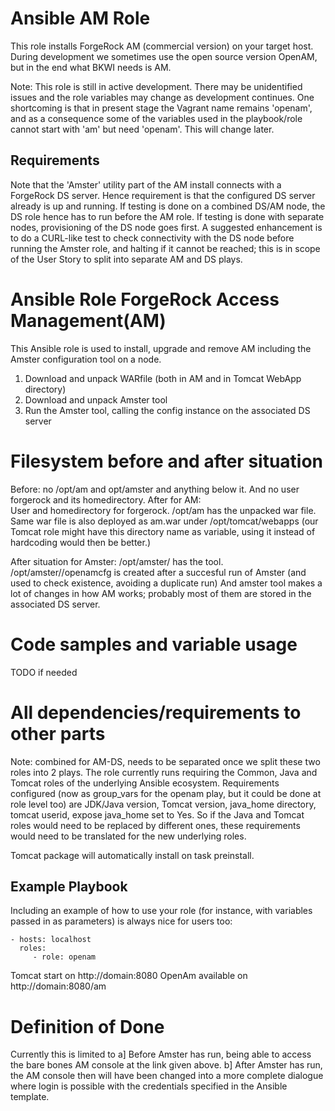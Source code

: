Ansible AM Role
=========

This role installs ForgeRock AM (commercial version) on your target host. During development we sometimes use the open source version OpenAM, but in
the end what BKWI needs is AM.

Note: This role is still in active development. There may be unidentified issues and the role variables may change as development continues.
One shortcoming is that in present stage the Vagrant name remains 'openam', and as a consequence some of the variables
used in the playbook/role cannot start with 'am' but need 'openam'. This will change later.

Requirements
------------

Note that the 'Amster' utility part of the AM install connects with a ForgeRock DS server.
Hence requirement is that the configured DS server already is up and running. If testing is done on a combined DS/AM node, the DS role hence
has to run before the AM role. If testing is done with separate nodes, provisioning of the DS node goes first. A suggested
enhancement is to do a CURL-like test to check connectivity with the DS node before running the Amster role, and halting if
it cannot be reached; this is in scope of the User Story to split into separate AM and DS plays.

# Ansible Role ForgeRock Access Management(AM)

This Ansible role is used to install, upgrade and remove AM including the Amster configuration tool on a node.


1. Download and unpack WARfile (both in AM and in Tomcat WebApp directory)
2. Download and unpack Amster tool
3. Run the Amster tool, calling the config instance on the associated DS server


# Filesystem before and after situation
Before: no /opt/am and opt/amster and anything below it. And no user forgerock and its homedirectory.
After for AM:  
User and homedirectory for forgerock.
/opt/am has the unpacked war file.
Same war file is also deployed as am.war under /opt/tomcat/webapps (our Tomcat role might have this directory name as variable, using it instead of hardcoding would then be better.)

After situation for Amster:
/opt/amster/<version> has the tool.
/opt/amster/<version>/openamcfg is created after a succesful run of Amster (and used to check existence, avoiding a duplicate run)
And amster tool makes a lot of changes in how AM works; probably most of them are stored in the associated DS server.


# Code samples and variable usage 
TODO if needed


# All dependencies/requirements to other parts
Note: combined for AM-DS, needs to be separated once we split these two roles into 2 plays.
The role currently runs requiring the Common, Java and Tomcat roles of the underlying Ansible ecosystem.
Requirements configured (now as group_vars for the openam play, but it could be done at role level too) are JDK/Java version, Tomcat version,
java_home directory, tomcat userid, expose java_home set to Yes.
So if the Java and Tomcat roles would need to be replaced by different ones, these requirements would need to be translated for the new underlying roles.

Tomcat package will automatically install on task preinstall.

Example Playbook
----------------

Including an example of how to use your role (for instance, with variables passed in as parameters) is always nice for users too:

    - hosts: localhost
      roles:
         - role: openam

Tomcat start on http://domain:8080
OpenAm available on http://domain:8080/am



# Definition of Done
Currently this is limited to
a] Before Amster has run, being able to access the bare bones AM console at the link given above.
b] After Amster has run, the AM console then will have been changed into a more complete dialogue where login is possible with the credentials specified in the Ansible template.






